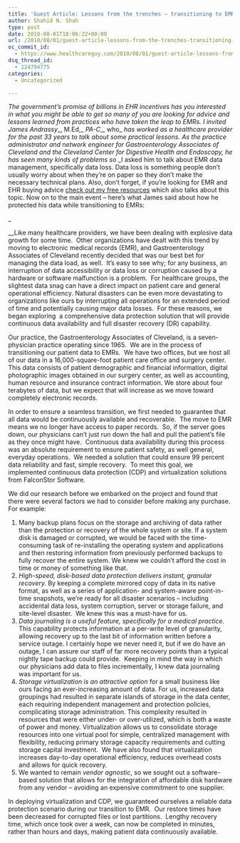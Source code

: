 ```yaml
---
title: 'Guest Article: Lessons from the trenches – transitioning to EMR without risking data loss'
author: Shahid N. Shah
type: post
date: 2010-08-01T18:06:22+00:00
url: /2010/08/01/guest-article-lessons-from-the-trenches-transitioning-to-emr-without-risking-data-loss/
oc_commit_id:
  - https://www.healthcareguy.com/2010/08/01/guest-article-lessons-from-the-trenches-transitioning-to-emr-without-risking-data-loss/1478770695
dsq_thread_id:
  - 124794775
categories:
  - Uncategorized

---
```

_The government&#8217;s promise of billions in EHR incentives has you interested in what you might be able to get so many of you are looking for advice and lessons learned from practices who have taken the leap to EMRs. I invited James Andrassy__, M.Ed,_ _PA-C__, who_ _has worked as a healthcare provider for the past 33 years to talk about some practical lessons. As the practice administrator and network engineer for Gastroenterology Associates of Cleveland and the Cleveland Center for Digestive Health and Endoscopy, he has seen many kinds of problems so_ _I asked him to talk about EMR data management, specifically data loss. Data loss is something people don&#8217;t usually worry about when they&#8217;re on paper so they don&#8217;t make the necessary technical plans. Also, don&#8217;t forget, if you&#8217;re looking for EMR and EHR buying advice [check out my free resources][1] which also talks about this topic. Now on to the main event &#8211; here&#8217;s what James said about how he protected his data while transitioning to EMRs:
  
_ 

__Like many healthcare providers, we have been dealing with explosive data growth for some time.  Other organizations have dealt with this trend by moving to electronic medical records (EMR), and Gastroenterology Associates of Cleveland recently decided that was our best bet for managing the data load, as well.  It’s easy to see why; for any business, an interruption of data accessibility or data loss or corruption caused by a hardware or software malfunction is a problem.  For healthcare groups, the slightest data snag can have a direct impact on patient care and general operational efficiency. Natural disasters can be even more devastating to organizations like ours by interrupting all operations for an extended period of time and potentially causing major data losses.  For these reasons, we began exploring  a comprehensive data protection solution that will provide continuous data availability and full disaster recovery (DR) capability.

Our practice, the Gastroenterology Associates of Cleveland, is a seven-physician practice operating since 1965.  We are in the process of transitioning our patient data to EMRs.  We have two offices, but we host all of our data in a 16,000-square-foot patient care office and surgery center.  This data consists of patient demographic and financial information, digital photographic images obtained in our surgery center, as well as accounting, human resource and insurance contract information. We store about four terabytes of data, but we expect that will increase as we move toward completely electronic records.

In order to ensure a seamless transition, we first needed to guarantee that all data would be continuously available and recoverable.  The move to EMR means we no longer have access to paper records.  So, if the server goes down, our physicians can’t just run down the hall and pull the patient’s file as they once might have.  Continuous data availability during this process was an absolute requirement to ensure patient safety, as well general, everyday operations.  We needed a solution that could ensure 99 percent data reliability and fast, simple recovery.  To meet this goal, we implemented continuous data protection (CDP) and virtualization solutions from FalconStor Software.

We did our research before we embarked on the project and found that there were several factors we had to consider before making any purchase.  For example:

  1. Many backup plans focus on the storage and archiving of data rather than the protection or recovery of the whole system or site. If a system disk is damaged or corrupted, we would be faced with the time-consuming task of re-installing the operating system and applications and then restoring information from previously performed backups to fully recover the entire system. We knew we couldn’t afford the cost in time or money of something like that.
  2. _High-speed, disk-based data protection delivers instant, granular recovery._ By keeping a complete mirrored copy of data in its native format, as well as a series of application- and system-aware point-in-time snapshots, we’re ready for all disaster scenarios – including accidental data loss, system corruption, server or storage failure, and site-level disaster.  We knew this was a must-have for us.
  3. _Data journaling is a useful feature, specifically for a medical practice._ This capability protects information at a per-write level of granularity, allowing recovery up to the last bit of information written before a service outage. I certainly hope we never need it, but if we do have an outage, I can assure our staff of far more recovery points than a typical nightly tape backup could provide.  Keeping in mind the way in which our physicians add data to files incrementally, I knew data journaling was important for us.
  4. _Storage virtualization is an attractive option_ for a small business like ours facing an ever-increasing amount of data. For us, increased data groupings had resulted in separate islands of storage in the data center, each requiring independent management and protection policies, complicating storage administration. This complexity resulted in resources that were either under- or over-utilized, which is both a waste of power and money. Virtualization allows us to consolidate storage resources into one virtual pool for simple, centralized management with flexibility, reducing primary storage capacity requirements and cutting storage capital investment.  We have also found that virtualization increases day-to-day operational efficiency, reduces overhead costs and allows for quick recovery.
  5. We wanted to remain _vendor agnostic_, so we sought out a software-based solution that allows for the integration of affordable disk hardware from any vendor – avoiding an expensive commitment to one supplier.

In deploying virtualization and CDP, we guaranteed ourselves a reliable data protection scenario during our transition to EMR.  Our restore times have been decreased for corrupted files or lost partitions.  Lengthy recovery time, which once took over a week, can now be completed in minutes, rather than hours and days, making patient data continuously available.

 [1]: http://www.hitsphere.com/free-healthcare-medical-software-buying-advice